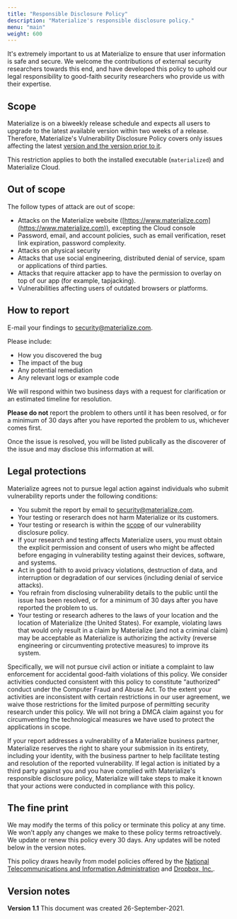 ```yaml
---
title: "Responsible Disclosure Policy"
description: "Materialize's responsible disclosure policy."
menu: "main"
weight: 600
---
```


It's extremely important to us at Materialize to ensure that user information is safe and secure. We welcome the contributions of external security researchers towards this end, and have developed this policy to uphold our legal responsibility to good-faith security researchers who provide us with their expertise.

## Scope

Materialize is on a biweekly release schedule and expects all users to upgrade to the latest available version within two weeks of a release. Therefore, Materialize's Vulnerability Disclosure Policy covers only issues affecting the latest [version and the version prior to it](../versions).

This restriction applies to both the installed executable (`materialized`) and Materialize Cloud.

## Out of scope

The follow types of attack are out of scope:

- Attacks on the Materialize website ([https://www.materialize.com](https://www.materialize.com)), excepting the Cloud console
- Password, email, and account policies, such as email verification, reset link expiration, password complexity.
- Attacks on physical security
- Attacks that use social engineering, distributed denial of service, spam or applications of third parties.
- Attacks that require attacker app to have the permission to overlay on top of our app (for example, tapjacking).
- Vulnerabilities affecting users of outdated browsers or platforms.

## How to report

E-mail your findings to <a href="mailto:security@materialize.com">security@materialize.com</a>.  

Please include:

- How you discovered the bug
- The impact of the bug
- Any potential remediation
- Any relevant logs or example code

We will respond within two business days with a request for clarification or an estimated timeline for resolution.

**Please do not** report the problem to others until it has been resolved, or for a minimum of 30 days after you have reported the problem to us, whichever comes first.

Once the issue is resolved, you will be listed publically as the discoverer of the issue and may disclose this information at will.

## Legal protections

Materialize	agrees not to pursue legal action against 	individuals	who	submit vulnerability reports under the following conditions:

- You submit the report by email to <a href="mailto:security@materialize.com">security@materialize.com</a>.
- Your testing or reserarch does not harm	Materialize	or its	customers.
- Your testing or research is within the [scope](#scope) of our	vulnerability	disclosure policy.
- If your research and testing affects Materialize users, you must obtain	the explicit permission and consent of users	who might be affected before	engaging	in	vulnerability	testing	against	their	devices, software, and systems.
- Act in good faith to avoid privacy violations, destruction of data, and interruption or degradation of our services (including denial of service attacks).
- You refrain	from	disclosing	vulnerability	details	to	the	public until the issue has been resolved, or for a minimum of 30 days after you have reported the problem to us.
- Your testing or research adheres to the laws of your location	and	the	location	of	Materialize (the United States).	For	example, violating	laws that	would	only	result	in	a	claim	by	Materialize	(and	not	a	criminal	claim)	may	be acceptable	as	Materialize	is	authorizing	the	activity	(reverse	engineering	or	circumventing
protective	measures)	to	improve	its	system.

Specifically, we will not pursue civil action or initiate a complaint to law enforcement for accidental good-faith violations of this policy. We consider activities conducted consistent with this policy to constitute “authorized” conduct under the Computer Fraud and Abuse Act. To the extent your activities are inconsistent with certain restrictions in our user agreement, we waive those restrictions for the limited purpose of permitting security research under this policy. We will not bring a DMCA claim against you for circumventing the technological measures we have used to protect the applications in scope.

If your report addresses a vulnerability of a Materialize business partner, Materialize reserves the right to share your submission in its entirety, including your identity, with the business partner to help facilitate testing and resolution of the reported vulnerability. If legal action is initiated by a third party against you and you have complied with Materialize's responsible disclosure policy, Materialize will take steps to make it known that your actions were conducted in compliance with this policy.

## The fine print

We may modify the terms of this policy or terminate this policy at any time. We won’t apply any changes we make to these policy terms retroactively. We update or renew this policy every 30 days. Any updates will be noted below in the version notes.

This policy draws heavily from model policies offered by the [National Telecommunications and Information Administration](https://www.ntia.doc.gov/files/ntia/publications/ntia_vuln_disclosure_early_stage_template.pdf) and [Dropbox, Inc.](https://hackerone.com/dropbox?type=team).

## Version notes

**Version	1.1**	This document	was	created	26-September-2021.
